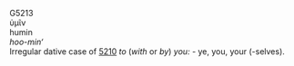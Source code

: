<body>
  <p>G5213<br>  ὑμῖν  <br> humin  <br><i>hoo-min‘ </i><br>Irregular dative case of <a href="g5210.htm">5210</a>  <i>to</i> (<i>with</i> or <i>by</i>) <i>you:</i> - ye, you, your (-selves).<br></p>
 </body>
